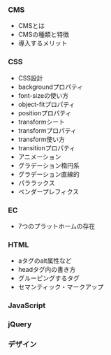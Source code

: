 ### CMS
- CMSとは
- CMSの種類と特徴
- 導入するメリット

### CSS
- CSS設計
- backgroundプロパティ
- font-sizeの使い方
- object-fitプロパティ
- positionプロパティ
- transformシート
- transformプロパティ
- transform使い方
- transitionプロパティ
- アニメーション
- グラデーション楕円系
- グラデーション直線的
- パララックス
- ベンダープレフィクス

### EC
- 7つのプラットホームの存在

### HTML
- aタグのalt属性など
- headタグ内の書き方
- グルーピングするタグ
- セマンティック・マークアップ

### JavaScript


### jQuery

### デザイン
